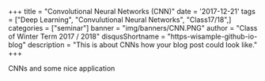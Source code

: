 +++
title = "Convolutional Neural Networks (CNN)"
date = '2017-12-21'
tags = ["Deep Learning", "Convulutional Neural Networks", "Class17/18",]
categories = ["seminar"]
banner = "img/banners/CNN.PNG"
author = "Class of Winter Term 2017 / 2018"
disqusShortname = "https-wisample-github-io-blog"
description = "This is about CNNs how your blog post could look like."
+++

CNNs and some nice application
